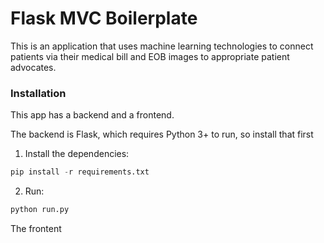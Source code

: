 # Flask MVC Boilerplate
This is an application that uses machine learning technologies to connect patients via their medical bill and EOB images to appropriate patient advocates. 

### Installation

This app has a backend and a frontend.

The backend is Flask, which requires Python 3+ to run, so install that first

1. Install the dependencies:

```python
pip install -r requirements.txt
```

2. Run:

```python
python run.py
```

The frontent
